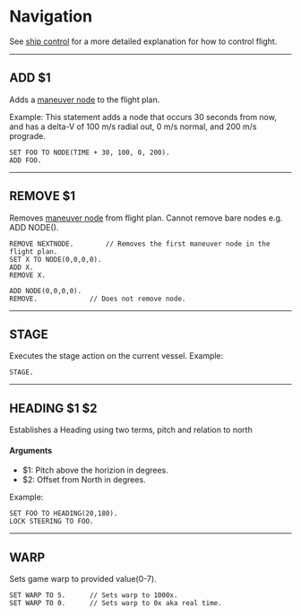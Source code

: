 
Navigation
==========

See [ship control](../../summary_topics/ship_control/index.html) for a more detailed explanation for how to control flight.

***

## ADD $1

Adds a [maneuver node](../../structure/node/index.html) to the flight plan.

Example:
This statement adds a node that occurs 30 seconds from now, and has a delta-V of 100 m/s radial out, 0 m/s normal, and 200 m/s prograde.

    SET FOO TO NODE(TIME + 30, 100, 0, 200).
    ADD FOO.

***

## REMOVE $1

Removes [maneuver node](../../structure/node/index.html) from flight plan. Cannot remove bare nodes e.g. ADD NODE().

    REMOVE NEXTNODE.        // Removes the first maneuver node in the flight plan.
    SET X TO NODE(0,0,0,0).
    ADD X.
    REMOVE X.

    ADD NODE(0,0,0,0).
    REMOVE.             // Does not remove node.

***

## STAGE

Executes the stage action on the current vessel.
Example:

    STAGE.

***

## HEADING $1 $2

Establishes a Heading using two terms, pitch and relation to north

#### Arguments
* $1: Pitch above the horizion in degrees.
* $2: Offset from North in degrees.

Example:

    SET FOO TO HEADING(20,180).
    LOCK STEERING TO FOO.

***

## WARP

Sets game warp to provided value(0-7).

    SET WARP TO 5.      // Sets warp to 1000x.
    SET WARP TO 0.      // Sets warp to 0x aka real time.

